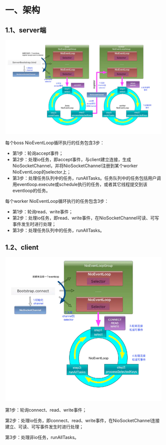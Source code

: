 # 一、架构

## 1.1、server端

![img](../../images/3751588-8220ae4d80809f08.png)

每个boss NioEventLoop循环执行的任务包含3步：

- 第1步：轮询accept事件；
- 第2步：处理io任务，即accept事件，与client建立连接，生成NioSocketChannel，并将NioSocketChannel注册到某个worker NioEventLoop的selector上；
- 第3步：处理任务队列中的任务，runAllTasks。任务队列中的任务包括用户调用eventloop.execute或schedule执行的任务，或者其它线程提交到该eventloop的任务。

每个worker NioEventLoop循环执行的任务包含3步：

- 第1步：轮询read、write事件；
- 第2步：处理io任务，即read、write事件，在NioSocketChannel可读、可写事件发生时进行处理；
- 第3步：处理任务队列中的任务，runAllTasks。

## 1.2、client

![img](../../images/3751588-d667454967990098.png)

第1步：轮询connect、read、write事件；

第2步：处理io任务，即connect、read、write事件，在NioSocketChannel连接建立、可读、可写事件发生时进行处理；

第3步：处理非io任务，runAllTasks。

